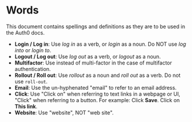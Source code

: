 # Words
This document contains spellings and definitions as they are to be used in the Auth0 docs.

- **Login / Log in**: Use *log in* as a verb, or *login* as a noun. Do NOT use *log into* or *login to*.
- **Logout / Log out**: Use *log out* as a verb, or *logout* as a noun.
- **Multifactor**: Use instead of multi-factor in the case of multifactor authentication.
- **Rollout / Roll out**: Use *rollout* as a noun and *roll out* as a verb. Do not use `roll-out`.
- **Email**: Use the un-hyphenated "email" to refer to an email address.
- **Click**: Use "Click on" when referring to text links in a webpage or UI, "Click" when referring to a button. For example: Click **Save**. Click on **This link**.
- **Website**: Use "website", NOT "web site".
